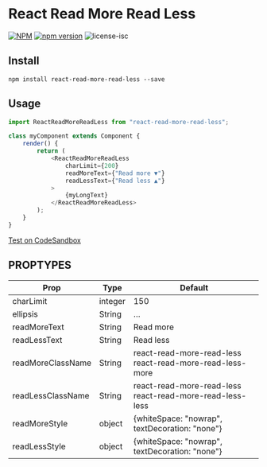 
# React Read More Read Less

[![NPM](https://nodei.co/npm/react-read-more-read-less.png?downloads=true&downloadRank=true&stars=true)](https://nodei.co/npm/react-read-more-read-less/)
[![npm version](https://badge.fury.io/js/react-read-more-read-less.svg)](https://badge.fury.io/js/react-read-more-read-less)
![license-isc](https://img.shields.io/github/license/giatro/react-read-more-read-less.svg)

## Install
```
npm install react-read-more-read-less --save

```
## Usage
```js
import ReactReadMoreReadLess from "react-read-more-read-less";

class myComponent extends Component {
    render() {
        return (
            <ReactReadMoreReadLess
                charLimit={200}
                readMoreText={"Read more ▼"}
                readLessText={"Read less ▲"}
            >
                {myLongText}
            </ReactReadMoreReadLess>
        );
    }
}
```

[Test on CodeSandbox](https://codesandbox.io/s/youthful-dawn-06mcf?fontsize=14)

## PROPTYPES
| Prop | Type | Default |
| ---- | ---- | ------- |
| charLimit | integer | 150 |
| ellipsis | String | … |
| readMoreText | String | Read more |
| readLessText | String | Read less |
| readMoreClassName | String | react-read-more-read-less react-read-more-read-less-more |
| readLessClassName | String | react-read-more-read-less react-read-more-read-less-less |
| readMoreStyle | object | {whiteSpace: "nowrap", textDecoration: "none"} |
| readLessStyle | object | {whiteSpace: "nowrap", textDecoration: "none"} |
